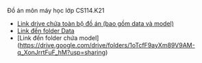 Đồ án môn máy học lớp CS114.K21
  * [Link drive chứa toàn bộ đồ án (bao gồm data và model)](https://drive.google.com/drive/folders/1sb6kFlex_FvxaU9Ox5pkZOxXHzh-E1DS?usp=sharing)
  * [Link đến folder Data](https://drive.google.com/drive/folders/1oTcfF9ayXm89V9AM-q_XonJrrtFuF_hM?usp=sharing)
  * [Link đến folder chứa model] (https://drive.google.com/drive/folders/1oTcfF9ayXm89V9AM-q_XonJrrtFuF_hM?usp=sharing)
